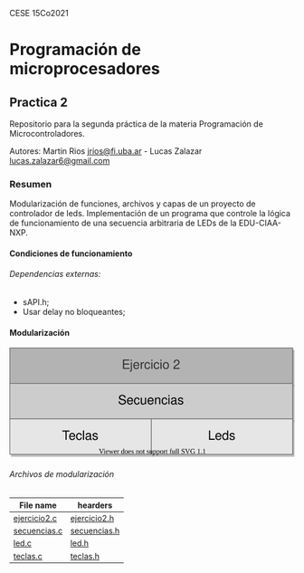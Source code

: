 CESE 15Co2021

# Programación de microprocesadores
## Practica 2

Repositorio para la segunda práctica de la materia Programación de Microcontroladores.

Autores: Martin Rios jrios@fi.uba.ar - Lucas Zalazar lucas.zalazar6@gmail.com

### Resumen
Modularización de funciones, archivos y capas de un proyecto de controlador de leds.
Implementación de un programa que controle la lógica de funcionamiento de una secuencia arbitraria de LEDs de la EDU-CIAA-NXP.

#### Condiciones de funcionamiento
###### Dependencias externas:
 - sAPI.h;
 - Usar delay no bloqueantes;

#### Modularización
![](https://github.com/lucascsd/practicoDos/blob/main/image/Capas%20Ejercicio%202.svg)

###### Archivos de modularización
| File name | hearders                    |
| ------------- | ------------------------------ |
| [ejercicio2.c](https://github.com/martinjrios/Practica2/blob/main/src/ejercicio2.c)|[ejercicio2.h](https://github.com/martinjrios/Practica2/blob/main/inc/ejercicio2.h)|
| [secuencias.c](https://github.com/martinjrios/Practica2/blob/main/src/secuencias.c)|[secuencias.h](https://github.com/martinjrios/Practica2/blob/main/inc/secuencias.h)|
| [led.c](https://github.com/martinjrios/Practica2/blob/main/src/led.c)|[led.h](https://github.com/martinjrios/Practica2/blob/main/inc/led.h)|
| [teclas.c](https://github.com/martinjrios/Practica2/blob/main/src/teclas.c)|[teclas.h](https://github.com/martinjrios/Practica2/blob/main/inc/teclas.h)|


